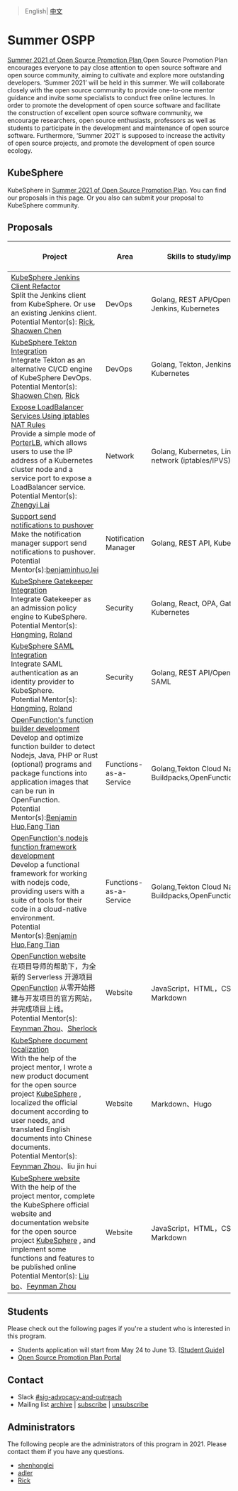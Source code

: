 > English| [中文](README_zh-CN.md)

# Summer OSPP

[Summer 2021 of Open Source Promotion Plan](https://summer.iscas.ac.cn),Open Source Promotion Plan encourages everyone to pay close attention to open source software and open source community, aiming to cultivate and explore more outstanding developers. ‘Summer 2021’ will be held in this summer. We will collaborate closely with the open source community to provide one-to-one mentor guidance and invite some specialists to conduct free online lectures. In order to promote the development of open source software and facilitate the construction of excellent open source software community, we encourage researchers, open source enthusiasts, professors as well as students to participate in the development and maintenance of open source software. Furthermore, ‘Summer 2021’ is supposed to increase the activity of open source projects, and promote the development of open source ecology.

## KubeSphere

KubeSphere in [Summer 2021 of Open Source Promotion Plan](https://summer.iscas.ac.cn/#/org/projectlist). You can find our proposals in this page. Or you also can submit your proposal to KubeSphere community.

## Proposals

| Project | Area | Skills to study/improve | Degree of Difficulty | Student |
| --- | --- | --- | --- | --- |
| [KubeSphere Jenkins Client Refactor](kubeSphere-jenkins-client-refactor.md) <br/>Split the Jenkins client from KubeSphere. Or use an existing Jenkins client. </br>Potential Mentor(s): [Rick](https://github.com/LinuxSuRen/), [Shaowen Chen](https://github.com/shaowenchen/)| DevOps | Golang, REST API/OpenAPI, Jenkins, Kubernetes | Medium | wu xiao han |
| [KubeSphere Tekton Integration](kubeSphere-tekton-integration.md) <br/>Integrate Tekton as an alternative CI/CD engine of KubeSphere DevOps. <br/>Potential Mentor(s): [Shaowen Chen](https://github.com/shaowenchen/), [Rick](https://github.com/LinuxSuRen/) | DevOps | Golang, Tekton, Jenkins, Kubernetes | Medium | wu jia hao |
| [Expose LoadBalancer Services Using iptables NAT Rules](expose-loadbalancer-services-using-iptables-nat-rules.md) <br/>Provide a simple mode of [PorterLB](https://porterlb.io/), which allows users to use the IP address of a Kubernetes cluster node and a service port to expose a LoadBalancer service. <br/>Potential Mentor(s): [Zhengyi Lai](https://github.com/zheng1) | Network              | Golang, Kubernetes, Linux network (iptables/IPVS) | Medium | long hong yi |
| [Support send notifications to pushover](support-send-notifications-to-pushover.md)<br/>Make the notification manager support send notifications to pushover.<br/>Potential Mentor(s):[benjaminhuo](https://github.com/benjaminhuo),[lei](https://github.com/wanjunlei) | Notification Manager | Golang, REST API, Kubernetes                          | Medium | ding zi shuo |
| [KubeSphere Gatekeeper Integration](kubesphere-gatekeeper-integration.md) <br/>Integrate Gatekeeper as an admission policy engine to KubeSphere. <br/>Potential Mentor(s): [Hongming](https://github.com/wansir/), [Roland](https://github.com/rolandma1986/)| Security | Golang, React, OPA, Gatekeeper, Kubernetes | Medium | tang xian he |
| [KubeSphere SAML Integration](KubeSphere-SAML-integrations.md) <br/>Integrate SAML authentication as an identity provider to KubeSphere. <br/>Potential Mentor(s): [Hongming](https://github.com/wansir/), [Roland](https://github.com/rolandma1986/)| Security | Golang, REST API/OpenAPI, SAML | Low | None |
| [OpenFunction's function builder development](OpenFunction-function-builder.md)<br>Develop and optimize function builder to detect Nodejs, Java, PHP or Rust (optional) programs and package functions into application images that can be run in OpenFunction.<br>Potential Mentor(s):[Benjamin Huo](https://github.com/benjaminhuo),[Fang Tian](https://github.com/tpiperatgod/) | Functions-as-a-Service | Golang,Tekton Cloud Native Buildpacks,OpenFunction | Medium | ma peng hui |
| [OpenFunction's nodejs function framework development](OpenFunction-function-framework-nodejs.md)<br>Develop a functional framework for working with nodejs code, providing users with a suite of tools for their code in a cloud-native environment.<br>Potential Mentor(s):[Benjamin Huo](https://github.com/benjaminhuo),[Fang Tian](https://github.com/tpiperatgod/) | Functions-as-a-Service | Golang,Tekton Cloud Native Buildpacks,OpenFunction,Nodejs | Medium | lin xu ya lun |
| [OpenFunction website](openfunction-website_zh-CN.md)<br/>在项目导师的帮助下，为全新的 Serverless 开源项目 [OpenFunction](https://github.com/OpenFunction/OpenFunction) 从零开始搭建与开发项目的官方网站，并完成项目上线。<br/>Potential Mentor(s): [Feynman Zhou](https://github.com/FeynmanZhou)、[Sherlock](https://github.com/Sherlock113) | Website | JavaScript，HTML，CSS，Markdown | Low | zhang yuan yi |
| [KubeSphere document localization]() <br/>With the help of the project mentor, I wrote a new product document for the open source project  [KubeSphere](https://github.com/kubesphere/kubesphere) , localized the official document according to user needs, and translated English documents into Chinese documents.<br>Potential Mentor(s): [Feynman Zhou](https://github.com/FeynmanZhou)、liu jin hui | Website | Markdown、Hugo | Low | zhang yang mao |
| [KubeSphere website]()<br/>With the help of the project mentor, complete the KubeSphere official website and documentation website for the open source project [KubeSphere](https://github.com/kubesphere/kubesphere) , and implement some functions and features to be published online<br/>Potential Mentor(s): [Liu bo](https://github.com/liuboaibc)、[Feynman Zhou](https://github.com/FeynmanZhou) | Website | JavaScript，HTML，CSS，Markdown | Low | liu yu le |

## Students

Please check out the following pages if you're a student who is interested in this program.

* Students application will start from May 24 to June 13. [[Student Guide\]](https://summer.iscas.ac.cn/help/en/student/)
* [Open Source Promotion Plan Portal](https://summer.iscas.ac.cn/)

## Contact

- Slack [#sig-advocacy-and-outreach](https://kubesphere.slack.com/messages/sig-advocacy-and-outreach)
- Mailing list [archive](https://groups.google.com/group/kubesphere-sig-advocacy-and-outreach/topics) | [subscribe](mailto:kubesphere-sig-advocacy-and-outreach+subscribe@googlegroups.com) | [unsubscribe](mailto:kubesphere-sig-advocacy-and-outreach+unsubscribe@googlegroups.com)

## Administrators

The following people are the administrators of this program in 2021. Please contact them if you have any questions.

* [shenhonglei](https://github.com/shenhonglei)
* [adler](https://github.com/adlerliu)
* [Rick](https://github.com/LinuxSuRen/)
